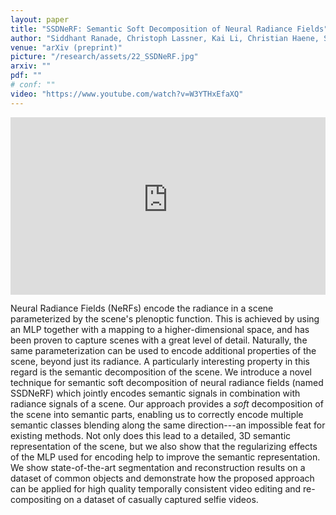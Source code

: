 ```yaml
---
layout: paper
title: "SSDNeRF: Semantic Soft Decomposition of Neural Radiance Fields"
author: "Siddhant Ranade, Christoph Lassner, Kai Li, Christian Haene, Shen-Chi Chen, Jean-Charles Bazin, and Sofien Bouaziz"
venue: "arXiv (preprint)"
picture: "/research/assets/22_SSDNeRF.jpg"
arxiv: ""
pdf: ""
# conf: ""
video: "https://www.youtube.com/watch?v=W3YTHxEfaXQ"
---
```


<iframe width="100%" style="aspect-ratio: 16 / 9;" src="https://www.youtube-nocookie.com/embed/W3YTHxEfaXQ?controls=0" title="YouTube video player" frameborder="0" allow="accelerometer; autoplay; clipboard-write; encrypted-media; gyroscope; picture-in-picture" allowfullscreen></iframe>
<br>

Neural Radiance Fields (NeRFs) encode the radiance in a scene parameterized by the scene's plenoptic function.
This is achieved by using an MLP together with a mapping to a higher-dimensional space, and has been proven to capture scenes with a great level of detail.
Naturally, the same parameterization can be used to encode additional properties of the scene, beyond just its radiance.
A particularly interesting property in this regard is the semantic decomposition of the scene.
We introduce a novel technique for semantic soft decomposition of neural radiance fields (named SSDNeRF) which jointly encodes semantic signals in combination with radiance signals of a scene.
Our approach provides a _soft_ decomposition of the scene into semantic parts, enabling us to correctly encode multiple semantic classes blending along the same direction---an impossible feat for existing methods.
Not only does this lead to a detailed, 3D semantic representation of the scene, but we also show that the regularizing effects of the MLP used for encoding help to improve the semantic representation.
We show state-of-the-art segmentation and reconstruction results on a dataset of
common objects and demonstrate how the proposed approach can be applied for high
quality temporally consistent video editing and re-compositing on a dataset of
casually captured selfie videos.
